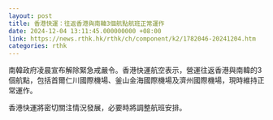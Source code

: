 ```yaml
---
layout: post
title: 香港快運：往返香港與南韓3個航點航班正常運作
date: 2024-12-04 13:11:45.000000000 +08:00
link: https://news.rthk.hk/rthk/ch/component/k2/1782046-20241204.htm
categories: rthk
---
```


南韓政府凌晨宣布解除緊急戒嚴令。香港快運航空表示，營運往返香港與南韓的3個航點，包括首爾仁川國際機場、釜山金海國際機場及濟州國際機場，現時維持正常運作。

香港快運將密切關注情況發展，必要時將調整航班安排。
